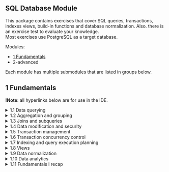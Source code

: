 ## SQL Database Module 

This package contains exercises that cover SQL queries, transactions, indexes views, build-in functions and database normalization. Also. there is an exercise test to evaluate your knowledge. <br> 
Most exercises use PostgreSQL as a target database.

Modules:
- [1 Fundamentals](1-fundamentals)
- 2-advanced

Each module has multiple submodules that are listed in groups below.

## 1 Fundamentals
**!Note**: all hyperlinks below are for use in the IDE.
<details> 
  <summary>1.1 Data querying</summary>

👉 **Implement Data Querying exercises of the module**

1. Check the session's [sql basics codeus.pdf](1-fundamentals%2F1-1-data-querying%2Fsql%20basics%20codeus.pdf) presentation;
2. Check [readme.md](1-fundamentals%2F1-1-data-querying%2Freadme.md);
3. Implement warmup exercises from [warmup](1-fundamentals%2F1-1-data-querying%2Fsrc%2Ftest%2Fresources%2Fwarmup);
4. Check your warmup solution implementation using [WarmUpSqlQueriesTest.java](1-fundamentals%2F1-1-data-querying%2Fsrc%2Ftest%2Fjava%2Forg%2Fcodeus%2Fdatabase%2Ffundamentals%2Fdata_quering%2FWarmUpSqlQueriesTest.java);
5. Implement main exercises from [main](1-fundamentals%2F1-1-data-querying%2Fsrc%2Ftest%2Fresources%2Fmain);
6. Check your solution implementation using [SqlQueriesTest.java](1-fundamentals%2F1-1-data-querying%2Fsrc%2Ftest%2Fjava%2Forg%2Fcodeus%2Fdatabase%2Ffundamentals%2Fdata_quering%2FSqlQueriesTest.java).

💡 The implemented solution can be found on the `master-completed` branch.
</details>
<details> 
  <summary>1.2 Aggregation and grouping</summary>
👉 **Implement Data Aggregation and Grouping exercises of the module**

1. Check the session's [sql_aggregation_grouping.pdf](1-fundamentals%2F1-2-aggregation-and-grouping%2Fsql_aggregation_grouping.pdf) presentation;
2. Check [readme.md](1-fundamentals%2F1-2-aggregation-and-grouping%2Freadme.md);
3. Implement main exercises from [mandatory](1-fundamentals%2F1-2-aggregation-and-grouping%2Fsrc%2Ftest%2Fresources%2Fqueries%2Fmandatory);
4. Check your solution implementation using [SqlQueriesTest.java](1-fundamentals%2F1-2-aggregation-and-grouping%2Fsrc%2Ftest%2Fjava%2Forg%2Fcodeus%2Fdatabase%2Ffundamentals%2Faggregation_and_grouping%2FSqlQueriesTest.java).

🔥 Implement exercises from [optional](1-fundamentals%2F1-2-aggregation-and-grouping%2Fsrc%2Ftest%2Fresources%2Fqueries%2Foptional).

💡 The implemented solution can be found on the `master-completed` branch.
</details>
<details> 
  <summary>1.3 Joins and subqueries</summary>
👉 **Implement Data Joins and Subqueries exercises of the module**

1. Check the session's [joins+cte.pptx.pdf](1-fundamentals%2F1-3-joins-and-subqueries%2Fjoins+cte.pptx.pdf) presentation;
2. Check [readme.md](1-fundamentals%2F1-3-joins-and-subqueries%2Freadme.md);
3. Implement main exercises from [mandatory](1-fundamentals%2F1-3-joins-and-subqueries%2Fsrc%2Ftest%2Fresources%2Fmandatory);
4. Check your solution implementation using [BankingQueriesTest.java](1-fundamentals%2F1-3-joins-and-subqueries%2Fsrc%2Ftest%2Fjava%2Forg%2Fcodeus%2Fdatabase%2Ffundamentals%2Fjoins_and_subqueries%2FBankingQueriesTest.java).

🔥 Implement exercises from [optional](1-fundamentals%2F1-3-joins-and-subqueries%2Fsrc%2Ftest%2Fresources%2Foptional).

💡 The implemented solution can be found on the `master-completed` branch.
</details>
<details> 
  <summary>1.4 Data modification and security</summary>
👉 **Implement Data Modification and Security Fundamentals exercises of the module**

1. Check the session's [data_modifications_security_fundamentals.pdf](1-fundamentals%2F1-4-data-modification-and-security%2Fdata_modifications_security_fundamentals.pdf) presentation;
2. Check [readme.md](1-fundamentals%2F1-4-data-modification-and-security%2FREADME.md);
3. Implement main exercises from [queries](1-fundamentals%2F1-fundamentals%2F1-4-data-modification-and-security%2F%2Fsrc%2Ftest%2Fresources%2Fqueries);
4. Check your solution implementation using [DataModificationTest.java](1-fundamentals%2F1-4-data-modification-and-security%2Fsrc%2Ftest%2Fjava%2Forg%2Fcodeus%2Fdatabase%2Ffundamentals%2Fdata_modification%2FDataModificationTest.java).

💡 The implemented solution can be found on the `master-completed` branch.
</details>
<details> 
  <summary>1.5 Transaction management</summary>
👉 **Implement Transaction Management exercises of the module**

1. Check the session's [transaction management.pdf](1-fundamentals%2F1-5-transaction-management%2Ftransaction%20management.pdf) presentation;
2. Check [readme.md](1-fundamentals%2F1-5-transaction-management%2FREADME.md);
3. Implement main exercises from [BankingDaoImpl.java](1-fundamentals%2F1-5-transaction-management%2Fsrc%2Fmain%2Fjava%2Forg%2Fcodeus%2Fdatabase%2Ffundamentals%2Ftransaction_management%2Fdao%2FBankingDaoImpl.java);
4. Check your solution implementation using [BankingDaoTest.java](1-fundamentals%2F1-5-transaction-management%2Fsrc%2Ftest%2Fjava%2Forg%2Fcodeus%2Fdatabase%2Ffundamentals%2Ftransaction_management%2Fdao%2FBankingDaoTest.java).

💡 The implemented solution can be found on the `master-completed` branch.
</details>
<details> 
  <summary>1.6 Transaction concurrency control</summary>
👉 **Implement Transaction Concurrency Control exercises of the module**

1. Check the session's [concurrency-control.pdf](1-fundamentals%2F1-6-transaction-concurrency-control%2Fconcurrency-control.pdf) presentation;
2. Check [readme.md](1-fundamentals%2F1-6-transaction-concurrency-control%2FREADME.md);
3. Implement main exercises from [tasks](1-fundamentals%2F1-6-transaction-concurrency-control%2Fsrc%2Ftest%2Fresources%2Ftasks);
4. Check your solution implementation using [TransactionConcurrencyTest.java](1-fundamentals%2F1-6-transaction-concurrency-control%2Fsrc%2Ftest%2Fjava%2Forg%2Fcodeus%2Fdatabase%2Ffundamentals%2Fconcurrency_control%2FTransactionConcurrencyTest.java)

💡 The implemented solution can be found on the `master-completed` branch.
</details>
<details> 
  <summary>1.7 Indexing and query execution planning</summary>
👉 **Implement Transaction Concurrency Control exercises of the module**

1. Check the session's [concurrency-control.pdf](1-fundamentals%2F1-6-transaction-concurrency-control%2Fconcurrency-control.pdf) presentation;
2. Check [readme.md](1-fundamentals%2F1-6-transaction-concurrency-control%2FREADME.md);
3. Implement main exercises from [tasks](1-fundamentals%2F1-6-transaction-concurrency-control%2Fsrc%2Ftest%2Fresources%2Ftasks);
4. Check your solution implementation using [TransactionConcurrencyTest.java](1-fundamentals%2F1-6-transaction-concurrency-control%2Fsrc%2Ftest%2Fjava%2Forg%2Fcodeus%2Fdatabase%2Ffundamentals%2Fconcurrency_control%2FTransactionConcurrencyTest.java)

💡 The implemented solution can be found on the `master-completed` branch.
</details>
<details> 
  <summary>1.8 Views</summary>
👉 **Implement Table Views exercises of the module**

1. Check the session's [views.pdf](1-fundamentals%2F1-8-views%2Fcodeus_view_april_25.pdf) presentation;
2. Check [readme.md](1-fundamentals%2F1-8-views%2Freadme.md);
3. Implement main exercises from [views_and_materialized_views](1-fundamentals%2F1-8-views%2Fsrc%2Ftest%2Fresources%2Fviews_and_materialized_views);
4. Check your solution implementation using [ViewsAndMaterializedViewsTest.java](1-fundamentals%2F1-8-views%2Fsrc%2Ftest%2Fjava%2Forg%2Fcodeus%2Fdatabase%2Ffundamentals%2Fviews%2FViewsAndMaterializedViewsTest.java).

💡 The implemented solution can be found on the `master-completed` branch.
</details>
<details> 
  <summary>1.9 Data normalization</summary>
👉 **Implement Norm Forms exercises of the module**

1. Check the session's [sql-normalization.pdf](1-fundamentals%2F1-9-data-normalization%2Fsql-normalization.pdf) presentation;
2. Check [README.md](1-fundamentals%2F1-9-data-normalization%2FREADME.md);
3. Implement main exercises from [resources](1-fundamentals%2F1-9-data-normalization%2Fsrc%2Ftest%2Fresources) directory;
4. Check your solution implementation using [SqlQueriesTest.java](1-fundamentals%2F1-9-data-normalization%2Fsrc%2Ftest%2Fjava%2Forg%2Fcodeus%2Fdatabase%2Ffundamentals%2Fdata_normalization%2FSqlQueriesTest.java).

💡 The implemented solution can be found on the `master-completed` branch.
</details>
<details> 
  <summary>1.10 Data analytics</summary>
👉 **Implement Data Analytics (using built-in functions) exercises of the module**

1. Check the session's [window functions.pdf](1-fundamentals%2F1-10-data-analytics%2Fwindow%20functions.pdf) presentation;
2. Check [README.md](1-fundamentals%2F1-10-data-analytics%2FREADME.md)
3. Implement main exercises from [queries](1-fundamentals%2F1-10-data-analytics%2Fsrc%2Ftest%2Fresources%2Fqueries);
4. Check your solution implementation using [SqlWindowFunctionTests.java](1-fundamentals%2F1-10-data-analytics%2Fsrc%2Ftest%2Fjava%2Forg%2Fcodeus%2Fdatabase%2Ffundamentals%2Fdata_analytics%2FSqlWindowFunctionTests.java).

💡 The implemented solution can be found on the `master-completed` branch.
</details>
<details> 
  <summary>1.11 Fundamentals I recap</summary>
👉 **Solve problems and verify your knowledge**

1. Check [readme.md](1-fundamentals%2F1-11-fundamentals-I-recap%2Freadme.md);
2. Solve problems from [queries](1-fundamentals%2F1-11-fundamentals-I-recap%2Fsrc%2Ftest%2Fresources%2Fqueries);
3. Check your solution implementation using [SqlQueriesTest.java](1-fundamentals%2F1-11-fundamentals-I-recap%2Fsrc%2Ftest%2Fjava%2Forg%2Fcodeus%2Fdatabase%2Ffundamentals%2Frecap%2FSqlQueriesTest.java).

💡 The implemented solution can be found on the `master-completed` branch.
</details>


